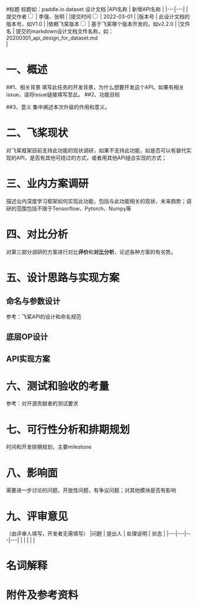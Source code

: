 ﻿#标题
标题如：paddle.io.dataset 设计文档
|API名称 | 新增API名称 | 
|---|---|
|提交作者<input type="checkbox" class="rowselector hidden"> | 李强、张明 | 
|提交时间<input type="checkbox" class="rowselector hidden"> | 2022-03-01 | 
|版本号 | 此设计文档的版本号，如V1.0 | 
|依赖飞桨版本<input type="checkbox" class="rowselector hidden"> | 基于飞桨哪个版本开发的，如v2.2.0 | 
|文件名 | 提交的markdown设计文档文件名称，如：20200301_api_design_for_dataset.md<br> | 


# 一、概述
##1、相关背景
填写此任务的开发背景，为什么想要开发这个API。如果有相关issue，请将issue链接填写至此。
##2、功能目标

##3、意义
集中阐述本次升级的作用和意义。

# 二、飞桨现状
对飞桨框架目前支持此功能的现状调研，如果不支持此功能，如是否可以有替代实现的API，是否有其他可绕过的方式，或者用其他API组合实现的方式；


# 三、业内方案调研
描述业内深度学习框架如何实现此功能，包括与此功能相关的现状、未来趋势；调研的范围包括不限于Tensorflow、Pytorch、Numpy等

# 四、对比分析
对第三部分调研的方案进行对比**评价**和**对比分析**，论述各种方案的有劣势。

# 五、设计思路与实现方案

## 命名与参数设计
参考：飞桨API的设计和命名规范
## 底层OP设计
## API实现方案

# 六、测试和验收的考量
参考：对开源贡献者的测试要求

# 七、可行性分析和排期规划
时间和开发排期规划，主要milestone

# 八、影响面
需要进一步讨论的问题，开放性问题，有争议问题；对其他模块是否有影响

# 九、评审意见
（由评审人填写，开发者无需填写）
|问题 | 提出人 | 处理说明 | 状态 | 
|---|---|---|---|
| |  |  |  | 

# 名词解释
# 附件及参考资料
